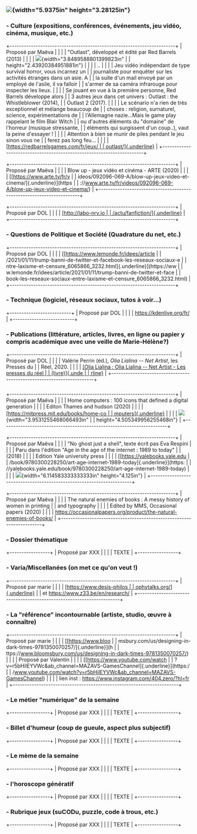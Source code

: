 ### ![](media/image1.png){width="5.9375in" height="3.28125in"}

### - Culture (expositions, conférences, événements, jeu vidéo, cinéma, musique, etc.) 

+----------------------------------------------------------------------+
| Proposé par Maëva                                                    |
|                                                                      |
| "Outlast", développé et édité par Red Barrels (2013)                 |
|                                                                      |
| ![](media/image2.png){width="3.8489588801399823in"                   |
| height="2.43920384951881in"}                                         |
|                                                                      |
| ..                                                                   |
|                                                                      |
| Jeu vidéo indépendant de type survival horror, vous incarnez un      |
| journaliste pour enquêter sur les activités étranges dans un asie. A |
| la suite d'un mail envoyé par un employé de l'asile, il va falloir   |
| s'armer de sa caméra infrarouge pour inspecter les lieux.            |
|                                                                      |
| Se jouant en vue à la première personne, Red Barrels développe alors |
| 3 autres jeux dans cet univers : Outlast : the Whistleblower (2014), |
| Outlast 2 (2017).                                                    |
|                                                                      |
| Le scénario n'a rien de très exceptionnel et mélange beaucoup de     |
| choses : religion, surnaturel, science, expérimentations de          |
| l'Allemagne nazie...Mais le game play rappelant le film Blair Witch  |
| ou d'autres éléments du "domaine" de l'horreur (musique stressante,  |
| éléments qui surgissent d'un coup..), vaut la peine d'essayer !      |
|                                                                      |
| Attention à bien se munir de piles pendant le jeu sinon vous ne      |
| ferez pas long feu...                                                |
|                                                                      |
| [[https://redbarrelsgames.com/fr/jeux/                               |
| outlast/]{.underline}](https://redbarrelsgames.com/fr/jeux/outlast/) |
+----------------------------------------------------------------------+

+----------------------------------------------------------------------+
| Proposé par Maëva                                                    |
|                                                                      |
| Blow up - jeux vidéo et cinéma - ARTE (2020)                         |
|                                                                      |
| [[https://www.arte.tv/fr/v                                           |
| ideos/092096-069-A/blow-up-jeux-video-et-cinema/]{.underline}](https |
| ://www.arte.tv/fr/videos/092096-069-A/blow-up-jeux-video-et-cinema/) |
+----------------------------------------------------------------------+

+----------------------------------------------------------------------+
| Proposé par DOL                                                      |
|                                                                      |
| [[http://labo-nrv.io                                                 |
| /actu/fanfiction/]{.underline}](http://labo-nrv.io/actu/fanfiction/) |
+----------------------------------------------------------------------+

### - Questions de Politique et Société (Quadrature du net, etc.)

+----------------------------------------------------------------------+
| Proposé par DOL                                                      |
|                                                                      |
| [[https://www.lemonde.fr/idees/article                               |
| /2021/01/11/trump-banni-de-twitter-et-facebook-les-reseaux-sociaux-e |
| ntre-laxisme-et-censure\_6065866\_3232.html]{.underline}](https://ww |
| w.lemonde.fr/idees/article/2021/01/11/trump-banni-de-twitter-et-face |
| book-les-reseaux-sociaux-entre-laxisme-et-censure_6065866_3232.html) |
+----------------------------------------------------------------------+

### - Technique (logiciel, réseaux sociaux, tutos à voir\...)

+--------------------------+
| Proposé par DOL          |
|                          |
| https://kdenlive.org/fr/ |
+--------------------------+

### - Publications (littérature, articles, livres, en ligne ou papier y compris académique avec une veille de Marie-Hélène?)

+----------------------------------------------------------------------+
| Proposé par DOL                                                      |
|                                                                      |
| Valérie Perrin (éd.), *Olia Lialina -- Net Artist*, les Presses du   |
| Réel, 2020.                                                          |
|                                                                      |
| [[Olia Lialina : Olia Lialina -- Net Artist - Les presses du réel    |
| (livre)]{.unde                                                       |
| rline}](https://www.lespressesdureel.com/ouvrage.php?id=8156&menu=2) |
+----------------------------------------------------------------------+

### 

+----------------------------------------------------------------------+
| Proposé par Maëva                                                    |
|                                                                      |
| Home computers : 100 icons that defined a digital generation         |
|                                                                      |
| Editon Thames and hudson (2020)                                      |
|                                                                      |
| [[https://mitpress.mit.edu/books/home-co                             |
| mputers]{.underline}](https://mitpress.mit.edu/books/home-computers) |
|                                                                      |
| ![](media/image3.png){width="3.9531255468066493in"                   |
| height="4.505349956255468in"}                                        |
+----------------------------------------------------------------------+

+----------------------------------------------------------------------+
| Proposé par Maëva                                                    |
|                                                                      |
| "No ghost just a shell", texte écrit pas Eva Respini                 |
|                                                                      |
| Paru dans l'édition "Age in the age of the internet : 1989 to today" |
| (2018)                                                               |
|                                                                      |
| Edition Yale university press                                        |
|                                                                      |
| [[https://yalebooks.yale.edu                                         |
| /book/9780300228250/art-age-internet-1989-today]{.underline}](https: |
| //yalebooks.yale.edu/book/9780300228250/art-age-internet-1989-today) |
|                                                                      |
| ![](media/image4.png){width="6.114583333333333in" height="4.125in"}  |
+----------------------------------------------------------------------+

+----------------------------------------------------------------------+
| Proposé par Maëva                                                    |
|                                                                      |
| The natural enemies of books : A messy history of women in printing  |
| and typography                                                       |
|                                                                      |
| Edited by MMS, Occasional papers (2020)                              |
|                                                                      |
| https://occasionalpapers.org/product/the-natural-enemies-of-books/   |
+----------------------------------------------------------------------+

### - Dossier thématique 

+-----------------+
| Proposé par XXX |
|                 |
| TEXTE           |
+-----------------+

### 

### - Varia/Miscellanées (on met ce qu'on veut !)

+----------------------------------------------------------------------+
| Proposé par marie                                                    |
|                                                                      |
| [[https://www.desis-philos                                           |
| ophytalks.org/]{.underline}](https://www.desis-philosophytalks.org/) |
| et https://www.z33.be/en/research/                                   |
+----------------------------------------------------------------------+

### 

### - La \"référence\" incontournable (artiste, studio, œuvre à connaître) 

+----------------------------------------------------------------------+
| Proposé par marie                                                    |
|                                                                      |
| [[https://www.bloo                                                   |
| msbury.com/us/designing-in-dark-times-9781350070257/]{.underline}](h |
| ttps://www.bloomsbury.com/us/designing-in-dark-times-9781350070257/) |
|                                                                      |
| Proposé par Valentin                                                 |
|                                                                      |
| [[https://www.youtube.com/watch                                      |
| ?v=r5bHilEYVWc&ab\_channel=MAZAVS-GamesChannel]{.underline}](https:/ |
| /www.youtube.com/watch?v=r5bHilEYVWc&ab_channel=MAZAVS-GamesChannel) |
|                                                                      |
| lien inst : https://www.instagram.com/404.zero/?hl=fr                |
+----------------------------------------------------------------------+

### - Le métier \"numérique\" de la semaine

+-----------------+
| Proposé par XXX |
|                 |
| TEXTE           |
+-----------------+

### - Billet d\'humeur (coup de gueule, aspect plus subjectif)

+-----------------+
| Proposé par XXX |
|                 |
| TEXTE           |
+-----------------+

### - Le mème de la semaine

+-----------------+
| Proposé par XXX |
|                 |
| TEXTE           |
+-----------------+

### - l'horoscope génératif

+-----------------+
| Proposé par XXX |
|                 |
| TEXTE           |
+-----------------+

### - Rubrique jeux (suCODu, puzzle, code à trous, etc.) 

+-----------------+
| Proposé par XXX |
|                 |
| TEXTE           |
+-----------------+
